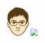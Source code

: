 <img src="../icons/yasutake-anger.png" class="noshadow yasutake-face">
<img src="../../icons/yasutake-anger.png" class="noshadow yasutake-face">